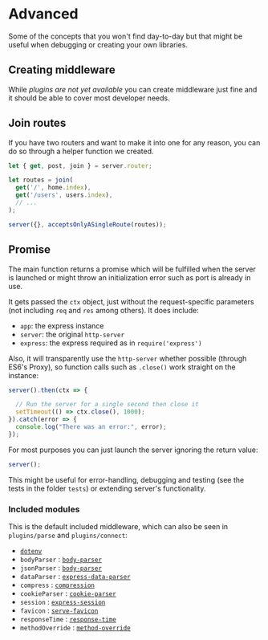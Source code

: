 # Advanced

Some of the concepts that you won't find day-to-day but that might be useful when debugging or creating your own libraries.



## Creating middleware

While *plugins are not yet available* you can create middleware just fine and it should be able to cover most developer needs.


## Join routes

If you have two routers and want to make it into one for any reason, you can do so through a helper function we created.

```js
let { get, post, join } = server.router;

let routes = join(
  get('/', home.index),
  get('/users', users.index),
  // ...
);

server({}, acceptsOnlyASingleRoute(routes));
```


<!--
## Experimental

> To enable these, you'll have to add an `EXPERIMENTAL=1` to your environment variables. No need to say that this is not stable and not part of the stable API.

There's an experimental way of dealing with those:

```js
server([
  get('/about.html').file('public/about.html'),
  get('/non-existing').status(404).send('Error 404!'),
  get('/').send('Hello 世界')
]);
```

They are the same methods as in [Express Methods](http://expressjs.com/en/api.html#res.methods) and accept the same parameters (adding `file`, which is an alias of `sendFile`, and removing `get` and `set` as it conflicts with `Router.get` and `Router.set`). The ones that *do not send* a response can be concatenated, while the ones that send a response will be ignored. So the second *send* will be ignored:

```js
server([
  get('/').status(200).send('Hi there').send('I am ignored')
]);
```
-->



## Promise

The main function returns a promise which will be fulfilled when the server is launched or might throw an initialization error such as port is already in use.

It gets passed the `ctx` object, just without the request-specific parameters (not including `req` and `res` among others). It does include:

- `app`: the express instance
- `server`: the original `http-server`
- `express`: the express required as in `require('express')`

Also, it will transparently use the `http-server` whether possible (through ES6's Proxy), so function calls such as `.close()` work straight on the instance:

```js
server().then(ctx => {

  // Run the server for a single second then close it
  setTimeout(() => ctx.close(), 1000);
}).catch(error => {
  console.log("There was an error:", error);
});
```

For most purposes you can just launch the server ignoring the return value:

```js
server();
```

This might be useful for error-handling, debugging and testing (see the tests in the folder `tests`) or extending server's functionality.


### Included modules

This is the default included middleware, which can also be seen in `plugins/parse` and `plugins/connect`:

- [`dotenv`](https://www.npmjs.com/package/dotenv)
- `bodyParser` : [`body-parser`](https://www.npmjs.com/package/body-parser)
- `jsonParser` : [`body-parser`](https://www.npmjs.com/package/body-parser)
- `dataParser` : [`express-data-parser`](https://www.npmjs.com/package/express-data-parser)
- `compress` : [`compression`](https://www.npmjs.com/package/compression)
- `cookieParser` : [`cookie-parser`](https://www.npmjs.com/package/cookie-parser)
- `session` : [`express-session`](https://www.npmjs.com/package/express-session)
- `favicon` : [`serve-favicon`](https://www.npmjs.com/package/serve-favicon)
- `responseTime` : [`response-time`](https://www.npmjs.com/package/response-time)
- `methodOverride` : [`method-override`](https://www.npmjs.com/package/method-override)

